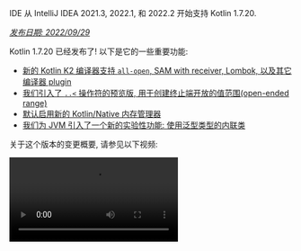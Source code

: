 [//]: # (title: Kotlin 1.7.20 版中的新功能)

<tldr>
   <p>IDE 从 IntelliJ IDEA 2021.3, 2022.1, 和 2022.2 开始支持 Kotlin 1.7.20.</p>
</tldr>

_[发布日期: 2022/09/29](releases.md#release-details)_

Kotlin 1.7.20 已经发布了! 以下是它的一些重要功能:

* [新的 Kotlin K2 编译器支持 `all-open`, SAM with receiver, Lombok, 以及其它编译器 plugin](#support-for-kotlin-k2-compiler-plugins)
* [我们引入了 `..<` 操作符的预览版, 用于创建终止端开放的值范围(open-ended range)](#preview-of-the-operator-for-creating-open-ended-ranges)
* [默认启用新的 Kotlin/Native 内存管理器](#the-new-kotlin-native-memory-manager-enabled-by-default)
* [我们为 JVM 引入了一个新的实验性功能: 使用泛型类型的内联类](#generic-inline-classes)

关于这个版本的变更概要, 请参见以下视频:

<video src="https://youtu.be/OG9npowJgE8" title="Kotlin 1.7.20 版中的新功能"/>

## 对 Kotlin K2 编译器 plugin 的支持 {id="support-for-kotlin-k2-compiler-plugins"}

Kotlin 开发组还在继续稳定 K2 编译器.
K2 仍然在 **Alpha** 阶段
(如同 [Kotlin 1.7.0 发布版中宣布](whatsnew17.md#new-kotlin-k2-compiler-for-the-jvm-in-alpha) 的那样),
但现在它支持几种编译器 plugin.
你可以关注 [这个 YouTrack issue](https://youtrack.jetbrains.com/issue/KT-52604), 从 Kotlin 开发组得到新编译器的最新信息.

从 1.7.20 版开始, Kotlin K2 编译器支持以下 plugin:

* [`all-open`](all-open-plugin.md)
* [`no-arg`](no-arg-plugin.md)
* [SAM with receiver](sam-with-receiver-plugin.md)
* [Lombok](lombok.md)
* AtomicFU
* `jvm-abi-gen`

> 新的 K2 编译器的 Alpha 版只能用于 JVM 项目.
> 不支持 Kotlin/JS, Kotlin/Native, 或其他跨平台项目.
>
{style="warning"}

关于新的编译器以及它的益处, 请观看以下视频:
* [通往新 Kotlin 编译器之路](https://www.youtube.com/watch?v=iTdJJq_LyoY)
* [K2 编译器: 概要介绍](https://www.youtube.com/watch?v=db19VFLZqJM)

### 如何启用 Kotlin K2 编译器

要启用并测试 Kotlin K2 编译器, 请使用以下编译器选项:

```bash
-Xuse-k2
```

你可以在你的 `build.gradle(.kts)` 文件中指定这个选项:

<tabs group="build-script">
<tab title="Kotlin" group-key="kotlin">

```kotlin
tasks.withType<KotlinCompile> {
    kotlinOptions.useK2 = true
}
```

</tab>
<tab title="Groovy" group-key="groovy">

```groovy
compileKotlin {
    kotlinOptions.useK2 = true
}
```
</tab>
</tabs>

你可以在你的 JVM 项目中查看性能提升, 并与旧编译器的性能进行比较.

### 留下你对于新 K2 编译器的反馈意见

我们非常感谢你任何形式的反馈意见:
* 在 Kotlin Slack 中直接向 K2 开发者提供你的反馈意见: [得到邀请](https://surveys.jetbrains.com/s3/kotlin-slack-sign-up?_gl=1*ju6cbn*_ga*MTA3MTk5NDkzMC4xNjQ2MDY3MDU4*_ga_9J976DJZ68*MTY1ODMzNzA3OS4xMDAuMS4xNjU4MzQwODEwLjYw),
  并加入 [#k2-early-adopters](https://kotlinlang.slack.com/archives/C03PK0PE257) 频道.
* 如果在使用新 K2 编译器时遇到的任何问题, 请向 [我们的问题追踪系统](https://kotl.in/issue) 提交报告.
* [开启 **Send usage statistics** 选项](https://www.jetbrains.com/help/idea/settings-usage-statistics.html),
  允许 JetBrains 收集关于 K2 使用情况的匿名统计数据.

## 语言功能

Kotlin 1.7.20 引入了一些新的语言功能特性的预览版, 并对构建器类型推断增加了一些限制:

* [..< 操作符的预览版, 用于创建终止端开放的值范围(open-ended range)](#preview-of-the-operator-for-creating-open-ended-ranges)
* [新的 data object 声明](#improved-string-representations-for-singletons-and-sealed-class-hierarchies-with-data-objects)
* [构建器类型推断的限制](#new-builder-type-inference-restrictions)

### `..<` 操作符的预览版, 用于创建终止端开放的值范围(open-ended range) {id="preview-of-the-operator-for-creating-open-ended-ranges"}

> 这个新操作符是 [实验性功能](components-stability.md#stability-levels-explained), 在 IDE 中只有非常有限的支持.
>
{style="warning"}

这个发布版引入了新的 `..<` 操作符. Kotlin 已经有了 `..` 操作符来表达一个值范围.
新的 `..<` 操作符与 `until` 函数类似, 帮助你定义终止端开放的值范围.

<video src="https://youtu.be//vv0AHdAIBnbs" title="用于创建终止端开放的值范围(open-ended range)的新操作符"/>

我们的研究显示, 这个新操作符更适合表示终止端开放的值范围, 更清楚的表示值范围的上界没有包含在内.

下面是在 `when` 表达式中使用 `..<` 操作符的示例:

```kotlin
when (value) {
    in 0.0..<0.25 -> // 第 1 个 1/4
    in 0.25..<0.5 -> // 第 2 个 1/4
    in 0.5..<0.75 -> // 第 3 个 1/4
    in 0.75..1.0 ->  // 最后 1 个 1/4  <- 注意这里是封闭的值范围
}
```
{validate="false"}

#### 标准库 API 的变更

在共通的 Kotlin 标准库的 `kotlin.ranges` 包中, 将会引入以下新的类型和操作:

##### 新的 `OpenEndRange<T>` 接口

用于表达终止端开放的值范围的新接口与已有的 `ClosedRange<T>` 接口非常类似:

```kotlin
interface OpenEndRange<T : Comparable<T>> {
    // 值范围的下界
    val start: T
    // 值范围的上界, 不包含在值范围内
    val endExclusive: T
    operator fun contains(value: T): Boolean = value >= start && value < endExclusive
    fun isEmpty(): Boolean = start >= endExclusive
}
```
{validate="false"}

##### 在既有的可遍历的值范围中实现 OpenEndRange

现在, 如果开发者需要得到一个带开放的上界的值范围, 他们可以使用相同的值, 通过 `until` 函数等效的产生一个封闭的可遍历的值范围.
为了让这样的值范围能够用于接受 `OpenEndRange<T>` 的新 API, 我们希望在既有的可遍历的值范围中实现这个接口,
包括: `IntRange`, `LongRange`, `CharRange`, `UIntRange`, 和 `ULongRange`.
这样它们就能同时实现 `ClosedRange<T>` 和 `OpenEndRange<T>` 接口.

```kotlin
class IntRange : IntProgression(...), ClosedRange<Int>, OpenEndRange<Int> {
    override val start: Int
    override val endInclusive: Int
    override val endExclusive: Int
}
```
{validate="false"}

##### 用于标准类型的 rangeUntil 操作符

对于目前由 `rangeTo` 操作符定义的类型及其组合, 还会提供 `rangeUntil` 操作符.
作为原型, 我们以扩展函数的形式提供这些操作符, 但为了保持一致性, 在终止端开放的值范围 API 的稳定版发布之前, 我们计划让它们成为类的成员.

#### 如何启用 `..<` 操作符

要使用 `..<` 操作符, 或为你自己的类型实现这个操作符, 你需要启用 `-language-version 1.8` 编译器选项.

为支持标准类型的终止端开放值范围, 引入了新的 API 元素, 和通常的实验性标准库 API 一样, 这些元素需要使用者明确同意(opt-in):
`@OptIn(ExperimentalStdlibApi::class)`.
或者, 你也可以使用编译器选项: `-opt-in=kotlin.ExperimentalStdlibApi`.

[关于这个新操作符, 详情请参见这个 KEEP 文档](https://github.com/kotlin/KEEP/blob/open-ended-ranges/proposals/open-ended-ranges.md).

### 对单子(Singleton)与带 data object 的封闭类层级结构(Sealed Class Hierarchy), 改善了它们的字符串表示 {id="improved-string-representations-for-singletons-and-sealed-class-hierarchies-with-data-objects"}

> Data object 是 [实验性功能](components-stability.md#stability-levels-explained), 目前在 IDE 中只有非常有限的支持.
>
{style="warning"}

这个发布版引入了新类型的 `object` 声明供你使用: `data object`.
[Data object](https://youtrack.jetbrains.com/issue/KT-4107)
的行为与通常的 `object` 声明相同, 但默认带有更加良好格式化的 `toString` 表示.

<video src="https://youtu.be/ovAqcwFhEGc" title="Kotlin 1.7.20 中的数据对象"/>

```kotlin
package org.example
object MyObject
data object MyDataObject

fun main() {
    println(MyObject) // 输出结果是 org.example.MyObject@1f32e575
    println(MyDataObject) // 输出结果是 MyDataObject
}
```

因此封闭类层级结构(Sealed Class Hierarchy)很适合使用 `data object` 声明,  你可以和其他 `data class` 声明一起使用.
在下面的代码中, 我们将 `EndOfFile` 声明为 `data object`, 而不是单纯的 `object`,
因此它将带有良好格式化的 `toString`, 而不必手动编写这个函数, 同时又保持这个对象与其他 `data class` 定义的一致性:

```kotlin
sealed class ReadResult {
    data class Number(val value: Int) : ReadResult()
    data class Text(val value: String) : ReadResult()
    data object EndOfFile : ReadResult()
}

fun main() {
    println(ReadResult.Number(1)) // 输出结果是 Number(value=1)
    println(ReadResult.Text("Foo")) // 输出结果是 Text(value=Foo)
    println(ReadResult.EndOfFile) // 输出结果是 EndOfFile
}
```

#### 如何启用 data object

要在你的代码中使用 data object 声明, 请启用 `-language-version 1.9` 编译器选项.
在 Gradle 项目中, 你可以在你的 `build.gradle(.kts)` 文件中添加以下代码:

<tabs group="build-script">
<tab title="Kotlin" group-key="kotlin">

```kotlin
tasks.withType<org.jetbrains.kotlin.gradle.tasks.KotlinCompile>().configureEach {
    // ...
    kotlinOptions.languageVersion = "1.9"
}
```

</tab>
<tab title="Groovy" group-key="groovy">

```groovy
compileKotlin {
    // ...
    kotlinOptions.languageVersion = '1.9'
}
```
</tab>
</tabs>

关于 data object 的更多信息, 请参见 [KEEP 文档](https://github.com/Kotlin/KEEP/pull/316),
对于它们的实现, 也可以在这里提供你的反馈意见.

### 构建器类型推断的新限制 {id="new-builder-type-inference-restrictions"}

Kotlin 1.7.20 对 [构建器类型推断](using-builders-with-builder-inference.md) 功能添加了一些重要的限制, 可能会影响你的代码.
这些限制影响包含构建器 lambda 函数的代码, 在这些代码中, 不对 lambda 函数本身进行分析就无法判断参数类型. 而参数需要被用作类型参数.
现在, 编译器会对这样的代码一律报告错误, 要求你明确指定参数类型.

这是一个不兼容的变更, 但我们的研究演示, 这样的情况非常少见, 而且这样的限制通常不会影响你的代码.
如果有影响, 请参考下面的情况:

* 构建器推断包含扩展函数, 隐藏了同名的成员函数.

  如果你的代码包含扩展函数, 它的名称与在构建器推断中使用的名称相同, 那么编译器会提示错误:

    ```kotlin
    class Data {
        fun doSmth() {} // 1
    }

    fun <T> T.doSmth() {} // 2

    fun test() {
        buildList {
            this.add(Data())
            this.get(0).doSmth() // 这里解析的结果是函数 2 , 并导致错误
        }
    }
    ```
    {validate="false"}

  要修正这段代码, 你需要明确指定类型:

    ```kotlin
    class Data {
        fun doSmth() {} // 1
    }

    fun <T> T.doSmth() {} // 2

    fun test() {
        buildList<Data> { // 使用类型参数!
            this.add(Data())
            this.get(0).doSmth() // 这里解析的结果是函数 1
        }
    }
    ```

* 构建器推断使用多个 lambda 函数, 而且没有明确指定类型参数.

  如果在构建器推断中存在 2 个或以上的 lambda 代码段, 它们会影响到类型. 为了避免错误, 编译器会要求你明确指定类型:

    ```kotlin
    fun <T: Any> buildList(
        first: MutableList<T>.() -> Unit,
        second: MutableList<T>.() -> Unit
    ): List<T> {
        val list = mutableListOf<T>()
        list.first()
        list.second()
        return list
    }

    fun main() {
        buildList(
            first = { // this 的类型是: MutableList<String>
                add("")
            },
            second = { // this 的类型是: MutableList<Int>
                val i: Int = get(0)
                println(i)
            }
        )
    }
    ```
    {validate="false"}

  要修正这个错误, 你需要明确指定类型, 修正类型不匹配的问题:

    ```kotlin
    fun main() {
        buildList<Int>(
            first = { // this 的类型是: MutableList<Int>
                add(0)
            },
            second = { // this 的类型是: MutableList<Int>
                val i: Int = get(0)
                println(i)
            }
        )
    }
    ```

如果你遇到了以上情况以外的错误, 请向我们的团队 [提交一个 issue](https://kotl.in/issue).

关于构建器推断的这次更新, 详情请参见这个 [YouTrack issue](https://youtrack.jetbrains.com/issue/KT-53797).

## Kotlin/JVM

Kotlin 1.7.20 引入了泛型的内联类(Generic Inline Class), 对委托属性增加了更多的字节码优化,
还在 kapt stub 生成 task 中支持 IR, 因此可以在 kapt 中使用 Kotlin 的所有最新功能:

* [泛型的内联类(Generic Inline Class)](#generic-inline-classes)
* [对委托属性的更多优化](#more-optimized-cases-of-delegated-properties)
* [在 kapt stub 生成 task 中支持 JVM IR 后端](#support-for-the-jvm-ir-backend-in-kapt-stub-generating-task)

### 泛型的内联类(Generic Inline Class) {id="generic-inline-classes"}

> 泛型的内联类是 [实验性功能](components-stability.md#stability-levels-explained).
> 它随时有可能变更或被删除.
> 需要使用者同意(Opt-in) (详情见下文), 而且你应该只为评估的目的来使用这个功能.
> 希望你能通过我们的 [问题追踪系统](https://youtrack.jetbrains.com/issue/KT-52994) 提供你的反馈意见.
>
{style="warning"}

Kotlin 1.7.20 允许 JVM 内联类使用类型参数作为它的内部数据的类型.
编译器会将它映射为 `Any?`, 或者, 一般来说, 映射为类型参数的上界.

<video src="https://youtu.be/0JRPA0tt9og" title="Kotlin 1.7.20 中的泛型的内联类"/>

请参考下面的示例:

```kotlin
@JvmInline
value class UserId<T>(val value: T)

fun compute(s: UserId<String>) {} // 编译器生成 fun compute-<hashcode>(s: Any?)
```

函数接受内联类作为参数.
参数会被映射为类型参数的上界, 而不是类型参数.

要启用这个功能, 请使用 `-language-version 1.8` 编译器选项.

欢迎你通过我们的 [问题追踪系统](https://youtrack.jetbrains.com/issue/KT-52994) 提供你的反馈意见.

### 对委托属性的更多优化 {id="more-optimized-cases-of-delegated-properties"}

在 Kotlin 1.6.0 中, 我们优化了委托到一个属性的情况, 具体做法是,
省略域变量 `$delegate`, 并 [生成对被引用的属性的直接访问](whatsnew16.md#optimize-delegated-properties-which-call-get-set-on-the-given-kproperty-instance).
在 1.7.20 中, 我们对更多情况实现了这样的优化.
如果委托是以下情况, 现在也会省略域变量 `$delegate`:

* 命名对象:

  ```kotlin
  object NamedObject {
      operator fun getValue(thisRef: Any?, property: KProperty<*>): String = ...
  }

  val s: String by NamedObject
  ```
  {validate="false"}

* 同一个模块内, 带有 [后端域变量](properties.md#backing-fields) 和默认 getter 的 final `val` 属性:

  ```kotlin
  val impl: ReadOnlyProperty<Any?, String> = ...

  class A {
      val s: String by impl
  }
  ```
  {validate="false"}

* 常数表达式, 枚举值(Enum Entry), `this`, 或 `null`. 下面是 `this` 的例子:

  ```kotlin
  class A {
      operator fun getValue(thisRef: Any?, property: KProperty<*>) ...

      val s by this
  }
  ```
  {validate="false"}

详情请参见 [委托属性](delegated-properties.md).

欢迎你通过我们的 [问题追踪系统](https://youtrack.jetbrains.com/issue/KT-23397) 提供你的反馈意见.

### 在 kapt stub 生成 task 中支持 JVM IR 后端 {id="support-for-the-jvm-ir-backend-in-kapt-stub-generating-task"}

> 在 kapt stub 生成 task 中支持 JVM IR 后端是 [实验性功能](components-stability.md).
> 它随时有可能变更或被删除.
> 需要使用者同意(Opt-in) (详情见下文).
> 请注意, 只为评估和试验目的来使用这个功能.
>
{style="warning"}

在 1.7.20 以前, kapt stub 生成 task 使用旧的编译器后端,
并且 [kapt](kapt.md) 无法处理 [可重复的注解](annotations.md#repeatable-annotations).
在 Kotlin 1.7.20 中, 我们添加了在 kapt stub 生成 task 中对 [JVM IR 后端](whatsnew15.md#stable-jvm-ir-backend) 的支持.
因此在 kapt 中可以使用 Kotlin 的所有新功能, 包括可重复的注解.

要在 kapt 中使用 IR 后端, 请在你的 `gradle.properties` 文件中添加以下选项:

```none
kapt.use.jvm.ir=true
```

欢迎你通过我们的 [问题追踪系统](https://youtrack.jetbrains.com/issue/KT-49682) 提供你的反馈意见.

## Kotlin/Native

Kotlin 1.7.20 开始默认使用新的 Kotlin/Native 内存管理器, 并提供了选项来定制 `Info.plist` 文件:

* [默认使用新的内存管理器](#the-new-kotlin-native-memory-manager-enabled-by-default)
* [定制 Info.plist 文件](#customizing-the-info-plist-file)

### 默认启用新的 Kotlin/Native 内存管理器 {id="the-new-kotlin-native-memory-manager-enabled-by-default"}

这个发布版中, 改进了新内存管理器的稳定性, 并改善了性能, 因此我们将新内存管理器提升到 [Beta 版](components-stability.md).

以前的内存管理器使得编写并发和异步代码比较复杂, 包括实现 `kotlinx.coroutines` 库时的问题.
这些问题阻碍了 Kotlin Multiplatform Mobile 的应用, 因为同步的限制, 导致在 iOS 和 Android 平台共用 Kotlin 代码会发生问题.
新的内存管理器终于为 [Kotlin Multiplatform Mobile 提升到 Beta 版](https://blog.jetbrains.com/kotlin/2022/05/kotlin-multiplatform-mobile-beta-roadmap-update/) 铺好了道路.

新的内存管理器还支持编译器缓存, 使得编译时间能够与以前的版本媲美.
关于新内存管理器的更多益处, 请参见我们关于预览版的 [Blog 文章](https://blog.jetbrains.com/kotlin/2021/08/try-the-new-kotlin-native-memory-manager-development-preview/).
关于更多技术细节, 请参见这篇 [文档](native-memory-manager.md).

#### 配置与设置

从 Kotlin 1.7.20 开始, 默认使用新的内存管理器. 不需要额外的设置.

如果你已经手动启用了它, 你可以从你的 `gradle.properties` 文件删除 `kotlin.native.binary.memoryModel=experimental` 选项,
或从 `build.gradle(.kts)` 文件删除 `binaryOptions["memoryModel"] = "experimental"`.

如果需要, 你可以在你的 `gradle.properties` 文件中使用 `kotlin.native.binary.memoryModel=strict` 选项, 切换回原来的内存管理器.
但是, 对于原来的内存管理器, 编译器缓存支持就不再可用了, 因此编译时间会恶化.

#### 冻结(Freezing)

在新的内存管理器中, 冻结(Freezing)已被废弃. 请不要使用它, 除非你需要你的代码在原来的内存管理器中工作 (旧内存管理器中继续需要冻结).
对于需要继续支持原来的内存管理器的库开发者, 或开发者在使用新的内存管理器时遇到问题, 想要退回到旧内存管理器的情况, 这个功能可能有帮助.

这种情况下, 你可以临时性的同时支持新的和原来的内存管理器.
要忽略废弃导致的编译警告, 请执行以下步骤中的某一个:

* 在使用废弃的 API 的地方, 标注 `@OptIn(FreezingIsDeprecated::class)` 注解.
* 在 Gradle 中对所有的 Kotlin 源代码集使用 `languageSettings.optIn("kotlin.native.FreezingIsDeprecated")`.
* 传递编译器选项 `-opt-in=kotlin.native.FreezingIsDeprecated`.

#### 在 Swift/Objective-C 中调用 Kotlin suspending 函数

对于从 Swift 和 Objective-C 的主线程以外的线程调用 Kotlin `suspend` 函数的情况, 新的内存管理器还存在限制,
但你可以使用一个新的 Gradle 选项来解决.

这个限制最初是在原来的内存管理器中引入的, 针对代码将自己的后续代码派发在原来的线程中恢复执行的情况.
如果这个线程没有一个支持的事件循环, 这个任务就永远不会执行, 因此协程永远不会恢复执行.

在某些情况下, 可以不再需要这个限制, 但对所有必要条件的检查很难实现.
由于这个原因, 我们决定在新的内存管理器中继续保留这个限制, 同时引入一个选项, 允许你关闭这个限制.
要关闭它, 请向你的 `gradle.properties` 文件添加以下选项:

```none
kotlin.native.binary.objcExportSuspendFunctionLaunchThreadRestriction=none
```

> 如果你使用 `kotlinx.coroutines` 的 `native-mt` 版本, 或采用了相同的 "dispatch to the original thread" 方案的其他库,
> 请不要添加这个选项.
>
{style="warning"}

Kotlin 开发组非常感谢 [Ahmed El-Helw](https://github.com/ahmedre) 实现了这个选项.

#### 留下你的反馈意见

对我们的生态系统来说, 这是一个重大的变更. 如果你能够留下反馈意见, 帮助继续改善它, 我们将会非常感谢.

请在你的项目中试用新的内存管理器, 并 [在我们的问题追踪系统 YouTrack 中留下你的反馈意见](https://youtrack.jetbrains.com/issue/KT-48525).

### 定制 Info.plist 文件 {id="customizing-the-info-plist-file"}

生成框架时, Kotlin/Native 编译器会生成信息属性列表文件, `Info.plist`.
在以前的版本中, 定制这个文件的内容会很麻烦. 从 Kotlin 1.7.20开始, 你可以直接设置以下属性:

| 属性                         | 二进制选项                  |
|------------------------------|----------------------------|
| `CFBundleIdentifier`         | `bundleId`                 |
| `CFBundleShortVersionString` | `bundleShortVersionString` |
| `CFBundleVersion`            | `bundleVersion`            |

要设置这些属性, 请使用对于的二进制选项.
可以指定编译器选项 `-Xbinary=$option=$value`, 或对需要的框架设置 `binaryOption(option, value)` Gradle DSL.

Kotlin 开发组非常感谢 Mads Ager 实现了这个功能.

## Kotlin/JS

Kotlin/JS 有了一些功能增强, 改进了开发者体验, 并提升了性能:

* 由于依赖项装载的性能改进, 在增量构建和完全构建中, Klib 的生成都更加快速了.
* 重新实现了 [对开发阶段二进制文件的增量编译](js-ir-compiler.md#incremental-compilation-for-development-binaries) 功能,
  实现了完全构建时的很大改进, 更快的增量构建, 以及稳定性提升.
* 我们对内嵌对象, 封闭类, 以及构造器中的可选参数, 改进了 `.d.ts` 文件的生成.

## Gradle

Kotlin Gradle plugin 的更新主要是兼容新的 Gradle 功能和最新的 Gradle 版本.

Kotlin 1.7.20 包含的变更是支持 Gradle 7.1.
删除或替换了已废弃的方法和属性, 减少了由 Kotlin Gradle plugin 造成的废弃警告的数量, 而且有助于将来支持 Gradle 8.0.

但是, 存在一些潜在的不兼容的变更, 需要你注意:

### 编译目标的配置

* `org.jetbrains.kotlin.gradle.dsl.SingleTargetExtension` 现在有一个泛型参数, `SingleTargetExtension<T : KotlinTarget>`.
* `kotlin.targets.fromPreset()` convention 已被废弃.
  作为代替, 你可以继续使用 `kotlin.targets { fromPreset() }` 方案,
  但我们推荐使用更加 [专门的方法来创建编译目标](multiplatform-set-up-targets.md).
* 在 `kotlin.targets { }` 代码段内, 由 Gradle 自动生成的编译目标访问器不再可用.
  请改为使用 `findByName("targetName")` 方法.

  注意, 对 `kotlin.targets` 的情况, 这些访问器仍然可以使用, 比如对 `kotlin.targets.linuxX64`.

### 源代码目录的配置

Kotlin Gradle plugin 对 Java `SourceSet` 组添加了 Kotlin `SourceDirectorySet`, 作为一个 `kotlin` 扩展.
因此可以在 `build.gradle.kts` 文件内, 以类似于对
[Java, Groovy, 和 Scala](https://docs.gradle.org/7.1/release-notes.html#easier-source-set-configuration-in-kotlin-dsl)
的方式来配置源代码目录:

```kotlin
sourceSets {
    main {
        kotlin {
            java.setSrcDirs(listOf("src/java"))
            kotlin.setSrcDirs(listOf("src/kotlin"))
        }
    }
}
```

你不再需要使用已废弃的 Gradle 方式来为 Kotlin 指定源代码目录.

记住, 你还可以使用 `kotlin` 扩展来访问 `KotlinSourceSet`:

```kotlin
kotlin {
    sourceSets {
        main {
            // ...
        }
    }
}
```

### JVM toolchain 配置的新方法

这个发布版提供了一个新的 `jvmToolchain()` 方法, 用来启用 [JVM toolchain 功能](gradle-configure-project.md#gradle-java-toolchains-support).
如果你不需要任何额外的 [配置设定](https://docs.gradle.org/current/javadoc/org/gradle/jvm/toolchain/JavaToolchainSpec.html),
比如 `implementation` 或 `vendor`, 你可以通过 Kotlin 扩展使用这个方法:

```kotlin
kotlin {
    jvmToolchain(17)
}
```

这样可以简化 Kotlin 项目的设置过程, 无需添加额外的配置.
在这次的发布版之前, 你只能通过以下方式指定 JDK 版本:

```kotlin
kotlin {
    jvmToolchain {
        languageVersion.set(JavaLanguageVersion.of(17))
    }
}
```

## 标准库

Kotlin 1.7.20 对 `java.nio.file.Path` 类提供了新的 [扩展函数](extensions.md#extension-functions), 可以用来遍历文件树:

* `walk()`
   惰性的(lazily)遍历以指定路径为根的文件树.
* `fileVisitor()`
   可以单独创建一个 `FileVisitor`. `FileVisitor` 定义遍历目录和文件时的行为.
* `visitFileTree(fileVisitor: FileVisitor, ...)`
   接收一个预先定义的 `FileVisitor`, 然后使用 `java.nio.file.Files.walkFileTree()` 来遍历文件树.
* `visitFileTree(..., builderAction: FileVisitorBuilder.() -> Unit)`
  使用 `builderAction` 创建一个 `FileVisitor`, 然后调用 `visitFileTree(fileVisitor, ...)` 函数.
* `FileVisitResult`
  是 `FileVisitor` 的返回类型, 默认值是 `CONTINUE`, 表示继续文件遍历过程.

> `java.nio.file.Path` 的这些新扩展函数是 [实验性功能](components-stability.md).
> 随时有可能变更或被删除.
> 需要使用者同意(Opt-in) (详情见下文).
> 请注意, 只为评估和试验目的来使用这个功能.
>
{style="warning"}

下面是使用这些新扩展函数能够实现的一些功能:

* 明确创建一个 `FileVisitor`, 然后使用它:

  ```kotlin
  val cleanVisitor = fileVisitor {
      onPreVisitDirectory { directory, attributes ->
          // 这里可以实现访问目录时的某些逻辑
          FileVisitResult.CONTINUE
      }

      onVisitFile { file, attributes ->
          // 这里可以实现访问文件时的某些逻辑
          FileVisitResult.CONTINUE
      }
  }

  // 这里可以实现某些逻辑

  projectDirectory.visitFileTree(cleanVisitor)
  ```

* 使用 `builderAction` 创建一个 `FileVisitor`, 然后立即使用它:

  ```kotlin
  projectDirectory.visitFileTree {
      // builderAction 的定义:
      onPreVisitDirectory { directory, attributes ->
          // 这里可以实现访问目录时的某些逻辑
          FileVisitResult.CONTINUE
      }

      onVisitFile { file, attributes ->
          // 这里可以实现访问文件时的某些逻辑
          FileVisitResult.CONTINUE
      }
  }
  ```

* 使用 `walk()` 函数, 遍历以指定的路径为根的文件树:

  ```kotlin
  @OptIn(kotlin.io.path.ExperimentalPathApi::class)
  fun traverseFileTree() {
      val cleanVisitor = fileVisitor {
          onPreVisitDirectory { directory, _ ->
              if (directory.name == "build") {
                  directory.toFile().deleteRecursively()
                  FileVisitResult.SKIP_SUBTREE
              } else {
                  FileVisitResult.CONTINUE
              }
          }

          onVisitFile { file, _ ->
              if (file.extension == "class") {
                  file.deleteExisting()
              }
              FileVisitResult.CONTINUE
          }
      }

      val rootDirectory = createTempDirectory("Project")

      rootDirectory.resolve("src").let { srcDirectory ->
          srcDirectory.createDirectory()
          srcDirectory.resolve("A.kt").createFile()
          srcDirectory.resolve("A.class").createFile()
      }

      rootDirectory.resolve("build").let { buildDirectory ->
          buildDirectory.createDirectory()
          buildDirectory.resolve("Project.jar").createFile()
      }


      // 使用 walk 函数:
      val directoryStructure = rootDirectory.walk(PathWalkOption.INCLUDE_DIRECTORIES)
          .map { it.relativeTo(rootDirectory).toString() }
          .toList().sorted()
      assertPrints(directoryStructure, "[, build, build/Project.jar, src, src/A.class, src/A.kt]")

      rootDirectory.visitFileTree(cleanVisitor)

      val directoryStructureAfterClean = rootDirectory.walk(PathWalkOption.INCLUDE_DIRECTORIES)
          .map { it.relativeTo(rootDirectory).toString() }
          .toList().sorted()
      assertPrints(directoryStructureAfterClean, "[, src, src/A.kt]")
  }
  ```

和其他的实验性 API 一样, 这些新扩展函数需要使用者同意(Opt-in):
`@OptIn(kotlin.io.path.ExperimentalPathApi::class)` 或 `@kotlin.io.path.ExperimentalPathApi`.
或者, 你可以使用编译器选项: `-opt-in=kotlin.io.path.ExperimentalPathApi`.

对于 [`walk()` 函数](https://youtrack.jetbrains.com/issue/KT-52909) 和
[visit 扩展函数](https://youtrack.jetbrains.com/issue/KT-52910),
我们期待你能通过 YouTrack 提供返回意见.

## 文档更新

从上一次发布之后, Kotlin 文档有了很大的变更:

### 文档的改进和新增

* [基本类型概述](basic-types.md) –
  学习 Kotlin 中使用的基本类型: 数值, Booleans, 字符, 字符串, 数组, 以及无符号整数.
* [Kotlin 开发使用的 IDE](kotlin-ide.md) –
  查看带有官方 Kotlin 支持的 IDE, 以及带有社区支持的 plugin 的工具.

### Kotlin Multiplatform 期刊中的新文章

* [原生(Native)应用程序开发与跨平台(cross-platform)移动应用程序开发: 如何选择?](native-and-cross-platform.md) –
  阅读我们的概述, 以及跨平台(cross-platform)应用程序开发和原生(Native)方案各自的优势.
* [跨平台应用程序开发最流行的 6 种框架](cross-platform-frameworks.md) –
  查看各个框架的关键要素, 帮助你为跨平台项目选择正确的框架.

### 教程的改进和新增

* [Kotlin Multiplatform 入门](https://www.jetbrains.com/help/kotlin-multiplatform-dev/multiplatform-getting-started.html)
  – 学习使用 Kotlin 进行跨平台移动应用程序开发, 并创建一个可以同时运行于 Android 和 iOS 平台的应用程序.
* [使用 React 和 Kotlin/JS 创建 Web 应用程序](js-react.md)
  – 创建一个浏览器应用程序, 学习一个典型的 React 程序中用到的 Kotlin 的 DSL 和功能特性.

### Kotlin 的发布版本文档的变更

我们不再对各个发布版提供推荐的 kotlinx 库列表.
这个列表只包含推荐的版本, 以及 Kotlin 本身测试过的版本.
其中不包括各个库直接的相互依赖, 以及它们需要 kotlinx 的哪个版本, 这些版本可能与推荐的 Kotlin 版本不同.

我们正在寻找方法来提供库之间相互关联相互依赖的信息,
以便于你来判断, 当你升级你的项目的 Kotlin 版本时, 应该使用 kotlinx 库的哪个版本.

## 安装 Kotlin 1.7.20 {id="install-kotlin-1-7-20"}

[IntelliJ IDEA](https://www.jetbrains.com/idea/download/) 2021.3, 2022.1, 和 2022.2
会自动建议将 Kotlin plugin 更新到版本 1.7.20.

> 对于 Android Studio Dolphin (213), Electric Eel (221), 和 Flamingo (222),
> Android Studios 的后续更新会带有 Kotlin plugin 1.7.20.
>
{style="note"}

新的命令行编译器可以通过 [GitHub 发布页面](https://github.com/JetBrains/kotlin/releases/tag/v1.7.20) 下载.

### Kotlin 1.7.20 的兼容性指南 {id="compatibility-guide-for-kotlin-1-7-20"}

尽管 Kotlin 1.7.20 是一个增量发布版, 但我们仍然不得不进行了一些不兼容的变更, 以解决 Kotlin 1.7.0 中的一些问题.

关于这些不兼容的变更, 详情请参见 [Kotlin 1.7.20 兼容性指南](compatibility-guide-1720.md).
